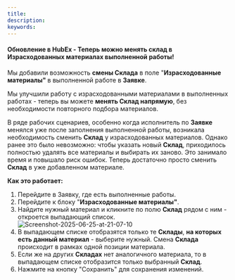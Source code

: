 ```yaml
---
title: 
description: 
keywords: 
---
```


#### Обновление в HubEx - Теперь можно менять склад в Израсходованных материалах выполненной работы!

<html>
<meta charset="utf-8">

</html>
<p>Мы добавили возможность <strong>смены Склада</strong> в поле "<strong>Израсходованные материалы" </strong>в выполненной работе в <strong>Заявке</strong>.&nbsp;</p>
<p>Мы улучшили работу с израсходованными материалами в выполненных работах - теперь вы можете <strong>менять Склад напрямую</strong>, без необходимости повторного подбора материалов.</p>
<p>В ряде рабочих сценариев, особенно когда исполнитель по <strong>Заявке</strong> менялся уже после заполнения выполненной работы, возникала необходимость сменить <strong>Склад</strong> у израсходованных материалов. Однако ранее это было невозможно: чтобы указать новый <strong>Склад</strong>, приходилось полностью удалять все материалы и выбирать их заново. Это занимало время и повышало риск ошибок. Теперь достаточно просто сменить <strong>Склад</strong> в уже добавленном материале.</p>

<p><strong>Как это работает:</strong></p>
<ol>
<li>Перейдите в Заявку, где есть выполненные работы.</li>
<li>Перейдите к блоку "<strong>Израсходованные материалы"</strong>.</li>
<li>Найдите нужный материал и кликните по полю <strong>Склад</strong> рядом с ним - откроется выпадающий список.</li>
<img src="https://i.ibb.co/GfqZ977y/Screenshot-2025-06-25-at-21-07-10.png" alt="Screenshot-2025-06-25-at-21-07-10" border="0" /></div>
<li>В выпадающем списке отобразятся только те <strong>Склады</strong>, <strong>на которых есть данный материал</strong> - выберите нужный. Смена <strong>Склада</strong> происходит в рамках одной позиции материала.</li>
<li>Если же на других <strong>Складах</strong> нет аналогичного материала, то в выпадающем списке отобразится только выбранный <strong>Склад</strong>.</li>
<li>Нажмите на кнопку "Сохранить" для сохранения изменений.</li>

